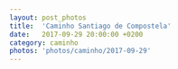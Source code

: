 ```yaml
---
layout: post_photos
title:  'Caminho Santiago de Compostela'
date:   2017-09-29 20:00:00 +0200
category: caminho
photos: 'photos/caminho/2017-09-29'
---
```


